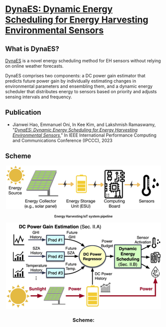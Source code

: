 # [DynaES: Dynamic Energy Scheduling for Energy Harvesting Environmental Sensors](https://)

## What is DynaES?

[DynaES](https://github.com/kaustubhrajput46/EdgeFaaSBench) is a novel energy scheduling method for EH sensors without relying on online weather forecasts. 

DynaES comprises two components: a DC power gain estimator that predicts future power gain by individually estimating changes in environmental parameters and ensembling them, and a dynamic energy scheduler that distributes energy to sensors based on priority and adjusts sensing intervals and frequency.

## Publication
* Jianwei Hao, Emmanuel Oni, In Kee Kim, and Lakshmish Ramaswamy, "*[DynaES: Dynamic Energy Scheduling for Energy Harvesting
Environmental Sensors](https://ieeexplore.ieee.org/abstract/document/)*," In IEEE International Performance Computing and Communications Conference (IPCCC), 2023

## Scheme

<p align="center">
  <img width="500" src="doc/eh-pipeline.jpg">
</p>
  <h3 align="center" style="font-size: 10px"> Energy Harvesting IoT system pipeline</h3>



<p align="center">
  <img width="500" src="doc/scheme.jpg">
</p>
  <h3 align="center"> Scheme:</h3>

